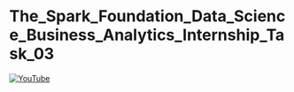 # The_Spark_Foundation_Data_Science_Business_Analytics_Internship_Task_03
[![YouTube](https://img.youtube.com/vi/)](https://www.youtube.com/watch?v=dQw4w9WgXcQ)
